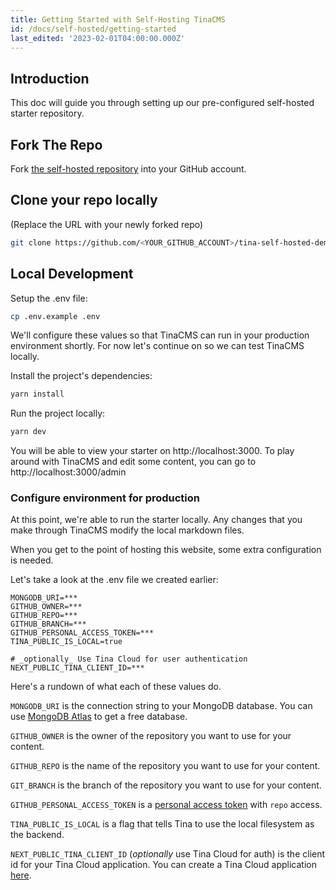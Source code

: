 ```yaml
---
title: Getting Started with Self-Hosting TinaCMS
id: /docs/self-hosted/getting-started
last_edited: '2023-02-01T04:00:00.000Z'
---
```


## Introduction

This doc will guide you through setting up our pre-configured self-hosted starter repository.

## Fork The Repo

Fork [the self-hosted repository](https://github.com/tinacms/tina-self-hosted-demo) into your GitHub account.

## Clone your repo locally

(Replace the URL with your newly forked repo)

```bash
git clone https://github.com/<YOUR_GITHUB_ACCOUNT>/tina-self-hosted-demo self-hosted-demo
```

## Local Development

Setup the .env file:

```bash
cp .env.example .env
```

We'll configure these values so that TinaCMS can run in your production environment shortly. For now let's continue on so we can test TinaCMS locally.

Install the project's dependencies:

```bash
yarn install
```

Run the project locally:

```bash
yarn dev
```

You will be able to view your starter on http://localhost:3000. To play around with TinaCMS and edit some content, you can go to http://localhost:3000/admin

### Configure environment for production

At this point, we're able to run the starter locally. Any changes that you make through TinaCMS modify the local markdown files.

When you get to the point of hosting this website, some extra configuration is needed.

Let's take a look at the .env file we created earlier:

```env
MONGODB_URI=***
GITHUB_OWNER=***
GITHUB_REPO=***
GITHUB_BRANCH=***
GITHUB_PERSONAL_ACCESS_TOKEN=***
TINA_PUBLIC_IS_LOCAL=true

# _optionally_ Use Tina Cloud for user authentication
NEXT_PUBLIC_TINA_CLIENT_ID=***
```

Here's a rundown of what each of these values do.

`MONGODB_URI` is the connection string to your MongoDB database. You can use [MongoDB Atlas](https://www.mongodb.com/cloud/atlas) to get a free database.

`GITHUB_OWNER` is the owner of the repository you want to use for your content.

`GITHUB_REPO` is the name of the repository you want to use for your content.

`GIT_BRANCH` is the branch of the repository you want to use for your content.

`GITHUB_PERSONAL_ACCESS_TOKEN` is a [personal access token](https://docs.github.com/en/github/authenticating-to-github/creating-a-personal-access-token) with `repo` access.

`TINA_PUBLIC_IS_LOCAL` is a flag that tells Tina to use the local filesystem as the backend.

`NEXT_PUBLIC_TINA_CLIENT_ID` (_optionally_ use Tina Cloud for auth) is the client id for your Tina Cloud application. You can create a Tina Cloud application [here](https://app.tina.io/projects/choose).
